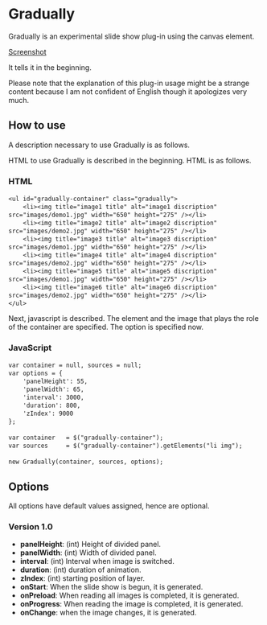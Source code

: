 Gradually
===========

Gradually is an experimental slide show plug-in using the canvas element.

[Screenshot](http://holy.github.com/Gradually/snapshot.png)

It tells it in the beginning.

Please note that the explanation of this plug-in usage might be a strange content because I am not confident of English though it apologizes very much.

How to use
----------

A description necessary to use Gradually is as follows.

HTML to use Gradually is described in the beginning. 
HTML is as follows. 

### HTML
	<ul id="gradually-container" class="gradually">
		<li><img title="image1 title" alt="image1 discription" src="images/demo1.jpg" width="650" height="275" /></li>
		<li><img title="image2 title" alt="image2 discription" src="images/demo2.jpg" width="650" height="275" /></li>
		<li><img title="image3 title" alt="image3 discription" src="images/demo1.jpg" width="650" height="275" /></li>
		<li><img title="image4 title" alt="image4 discription" src="images/demo2.jpg" width="650" height="275" /></li>
		<li><img title="image5 title" alt="image5 discription" src="images/demo1.jpg" width="650" height="275" /></li>
		<li><img title="image6 title" alt="image6 discription" src="images/demo2.jpg" width="650" height="275" /></li>
	</ul>

Next, javascript is described. 
The element and the image that plays the role of the container are specified. 
The option is specified now.

### JavaScript
	var container = null, sources = null;
	var options = {
		'panelHeight': 55,
		'panelWidth': 65,
		'interval': 3000,
		'duration': 800,
		'zIndex': 9000
	};

	var container	= $("gradually-container");
	var sources		= $("gradually-container").getElements("li img");

	new Gradually(container, sources, options);


Options
-------

All options have default values assigned, hence are optional.

### Version 1.0

* **panelHeight**: (int) Height of divided panel.
* **panelWidth**: (int) Width of divided panel.
* **interval**: (int) Interval when image is switched.
* **duration**: (int) duration of animation.
* **zIndex**: (int) starting position of layer.
* **onStart**: When the slide show is begun, it is generated.
* **onPreload**: When reading all images is completed, it is generated.
* **onProgress**: When reading the image is completed, it is generated.
* **onChange**: when the image changes, it is generated.
